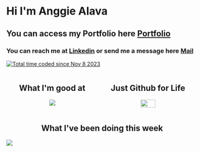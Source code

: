 # Hi I'm Anggie Alava

## You can access my Portfolio here [Portfolio](https://portfolio.angeles.rocks/)

### You can reach me at [Linkedin](https://www.linkedin.com/in/anggiealava/)  or send me a message here [Mail](codewithangels@gmail.com)

<a align="center" href="https://wakatime.com/@018bb131-ab3b-4c10-a830-f4bf30e675f5"><img src="https://wakatime.com/badge/user/018bb131-ab3b-4c10-a830-f4bf30e675f5.svg" alt="Total time coded since Nov 8 2023" /></a>
<div style="display: flex; justify-content: space-around;">
  <div>
    <h2 align="center"> What I'm good at</h2>
    <p align="center">
      <a href="https://skillicons.dev">
        <img src="https://skillicons.dev/icons?i=git,docker,js,nodejs,express,mongodb,py,fastapi,react,postgres,vitest" />
      </a>
    </p>
<!--     <h2 align="center">Resiliency 🍀 Leetcode</h2>
    <p align="center">
      <a href="https://leetcard.jacoblin.cool/AnggieAlava?border=0&radius=20">
        <img width="45%" src="https://leetcard.jacoblin.cool/AnggieAlava?border=0&radius=20" />
      </a>
    </p> -->
  </div>
  
  <div>
    <h2 align="center">Just Github for Life</h2>
    <p align="center">
      <a href="https://github-readme-stats.vercel.app/api?username=AnggieAlava&show_icons=true&theme=panda&hide_border=true">
        <img width="45%" src="https://github-readme-stats.vercel.app/api?username=AnggieAlava&show_icons=true&theme=panda&hide_border=true" />
      </a>
    </p>
  </div>
</div>

<h2 align="center"> What I've been doing this week </h2>
<a href="https://wakatime.com"><img src="https://wakatime.com/share/@anggiealava/4e7a0218-c386-4438-973d-9955b499efcd.png" /></a>
<!-- <p align="center">
  <a href="https://github-readme-stats.vercel.app/api/wakatime?username=@anggiealava">
    <img src="https://github-readme-stats.vercel.app/api/wakatime?username=@anggiealava&layout=compact&theme=onedark" />
  </a>
</p> -->
